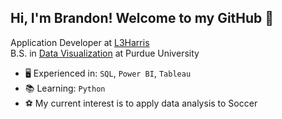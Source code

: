## Hi, I'm Brandon! Welcome to my GitHub 👋

Application Developer at [L3Harris](https://www.l3harris.com)<br/>
B.S. in [Data Visualization](https://catalog.purdue.edu/preview_program.php?catoid=8&poid=10098) at Purdue University<br/>

- 🖥️ Experienced in: `SQL`, `Power BI`, `Tableau`
- 📚 Learning: `Python`
- ⚽️ My current interest is to apply data analysis to Soccer<br/>
